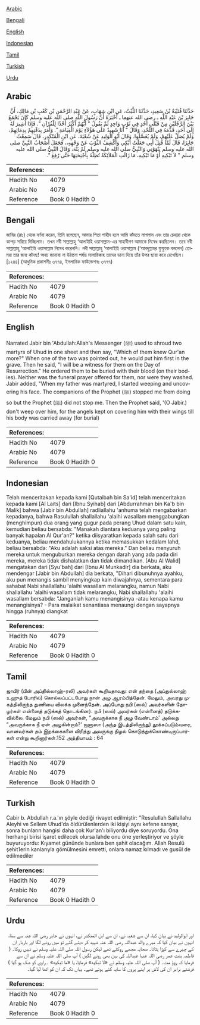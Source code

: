 [Arabic](#arabic)

[Bengali](#bengali)

[English](#english)

[Indonesian](#indonesian)

[Tamil](#tamil)

[Turkish](#turkish)

[Urdu](#urdu)

## Arabic


<div dir="rtl" lang="ar" style={{fontSize:'larger',backgroundColor:'#f8f9fa',padding:20}}>
حَدَّثَنَا قُتَيْبَةُ بْنُ سَعِيدٍ، حَدَّثَنَا اللَّيْثُ، عَنِ ابْنِ شِهَابٍ، عَنْ عَبْدِ الرَّحْمَنِ بْنِ كَعْبِ بْنِ مَالِكٍ، أَنَّ جَابِرَ بْنَ عَبْدِ اللَّهِ ـ رضى الله عنهما ـ أَخْبَرَهُ أَنَّ رَسُولَ اللَّهِ صلى الله عليه وسلم كَانَ يَجْمَعُ بَيْنَ الرَّجُلَيْنِ مِنْ قَتْلَى أُحُدٍ فِي ثَوْبٍ وَاحِدٍ ثُمَّ يَقُولُ ‏"‏ أَيُّهُمْ أَكْثَرُ أَخْذًا لِلْقُرْآنِ ‏"‏‏.‏ فَإِذَا أُشِيرَ لَهُ إِلَى أَحَدٍ، قَدَّمَهُ فِي اللَّحْدِ، وَقَالَ ‏"‏ أَنَا شَهِيدٌ عَلَى هَؤُلاَءِ يَوْمَ الْقِيَامَةِ ‏"‏‏.‏ وَأَمَرَ بِدَفْنِهِمْ بِدِمَائِهِمْ، وَلَمْ يُصَلِّ عَلَيْهِمْ، وَلَمْ يُغَسَّلُوا‏.‏ وَقَالَ أَبُو الْوَلِيدِ عَنْ شُعْبَةَ، عَنِ ابْنِ الْمُنْكَدِرِ، قَالَ سَمِعْتُ جَابِرًا، قَالَ لَمَّا قُتِلَ أَبِي جَعَلْتُ أَبْكِي وَأَكْشِفُ الثَّوْبَ عَنْ وَجْهِهِ،، فَجَعَلَ أَصْحَابُ النَّبِيِّ صلى الله عليه وسلم يَنْهَوْنِي وَالنَّبِيُّ صلى الله عليه وسلم لَمْ يَنْهَ، وَقَالَ النَّبِيُّ صلى الله عليه وسلم ‏"‏ لاَ تَبْكِيهِ أَوْ مَا تَبْكِيهِ، مَا زَالَتِ الْمَلاَئِكَةُ تُظِلُّهُ بِأَجْنِحَتِهَا حَتَّى رُفِعَ ‏"‏‏.‏
</div>
<div style={{backgroundColor:'#f8f9fa',padding:20, marginBottom: 10}}><table> <thead> <tr> <th>References:</th> <th></th> </tr> </thead> <tbody><tr><td>Hadith No</td><td>4079</td></tr><tr><td>Arabic No</td><td>4079</td></tr><tr><td>Reference</td><td>Book 0 Hadith 0</td></tr></tbody></table></div>

## Bengali


<div dir="ltr" lang="bn" style={{fontSize:'larger',backgroundColor:'#f8f9fa',padding:20}}>
জাবির (রাঃ) থেকে বর্ণনা করেন, তিনি বলেছেন, আমার পিতা শাহীদ হলে আমি কাঁদতে লাগলাম এবং তার চেহারা থেকে কাপড় সরিয়ে দিচ্ছিলাম। তখন নবী সাল্লাল্লাহু ‘আলাইহি ওয়াসাল্লাম-এর সাহাবীগণ আমাকে নিষেধ করছিলেন। তবে নবী সাল্লাল্লাহু ‘আলাইহি ওয়াসাল্লাম নিষেধ করেননি। নবী সাল্লাল্লাহু ‘আলাইহি ওয়াসাল্লাম (‘আবদুল্লাহর ফুফুকে বললেন) তোমরা তার জন্য কাঁদছ! অথচ জানাযা না উঠানো পর্যন্ত মালায়িকাহ তাদের ডানা দিয়ে তাঁর উপর ছায়া করে রেখেছিল। [১২৪৪] (আধুনিক প্রকাশনীঃ ৩৭৭৪, ইসলামিক ফাউন্ডেশনঃ ৩৭৭৭)
</div>
<div style={{backgroundColor:'#f8f9fa',padding:20, marginBottom: 10}}><table> <thead> <tr> <th>References:</th> <th></th> </tr> </thead> <tbody><tr><td>Hadith No</td><td>4079</td></tr><tr><td>Arabic No</td><td>4079</td></tr><tr><td>Reference</td><td>Book 0 Hadith 0</td></tr></tbody></table></div>

## English


<div dir="ltr" lang="en" style={{fontSize:'larger',backgroundColor:'#f8f9fa',padding:20}}>
Narrated Jabir bin 'Abdullah:Allah's Messenger (ﷺ) used to shroud two martyrs of Uhud in one sheet and then say, "Which of them knew Qur'an more?" When one of the two was pointed out, he would put him first in the grave. Then he said, "I will be a witness for them on the Day of Resurrection." He ordered them to be buried with their blood (on their bodies). Neither was the funeral prayer offered for them, nor were they washed. Jabir added, "When my father was martyred, I started weeping and uncovering his face. The companions of the Prophet (ﷺ) stopped me from doing so but the Prophet (ﷺ) did not stop me. Then the Prophet said, '(O Jabir.) don't weep over him, for the angels kept on covering him with their wings till his body was carried away (for burial)
</div>
<div style={{backgroundColor:'#f8f9fa',padding:20, marginBottom: 10}}><table> <thead> <tr> <th>References:</th> <th></th> </tr> </thead> <tbody><tr><td>Hadith No</td><td>4079</td></tr><tr><td>Arabic No</td><td>4079</td></tr><tr><td>Reference</td><td>Book 0 Hadith 0</td></tr></tbody></table></div>

## Indonesian


<div dir="ltr" lang="id" style={{fontSize:'larger',backgroundColor:'#f8f9fa',padding:20}}>
Telah menceritakan kepada kami [Qutaibah bin Sa'id] telah menceritakan kepada kami [Al Laits] dari [Ibnu Syihab] dari [Abdurrahman bin Ka'b bin Malik] bahwa [Jabir bin Abdullah] radliallahu 'anhuma telah mengabarkan kepadanya, bahwa Rasulullah shallallahu 'alaihi wasallam menggabungkan (menghimpun) dua orang yang gugur pada perang Uhud dalam satu kain, kemudian beliau bersabda: "Manakah diantara keduanya yang paling banyak hapalan Al Qur'an?" ketika diisyaratkan kepada salah satu dari keduanya, beliau mendahulukannya ketika memasukkan kedalam lahd, beliau bersabda: "Aku adalah saksi atas mereka." Dan beliau menyuruh mereka untuk menguburkan mereka dengan darah yang ada pada diri mereka, mereka tidak dishalatkan dan tidak dimandikan. [Abu Al Walid] mengatakan dari [Syu'bah] dari [Ibnu Al Munkadir] dia berkata, aku mendengar [Jabir bin Abdullah] dia berkata, "Dihari dibunuhnya ayahku, aku pun menangis sambil menyingkap kain diwajahnya, sementara para sahabat Nabi shallallahu 'alaihi wasallam melarangku, namun Nabi shallallahu 'alaihi wasallam tidak melarangku, Nabi shallallahu 'alaihi wasallam bersabda: "Janganlah kamu menangisinya -atau kenapa kamu menangisinya? - Para malaikat senantiasa menaungi dengan sayapnya hingga (ruhnya) diangkat
</div>
<div style={{backgroundColor:'#f8f9fa',padding:20, marginBottom: 10}}><table> <thead> <tr> <th>References:</th> <th></th> </tr> </thead> <tbody><tr><td>Hadith No</td><td>4079</td></tr><tr><td>Arabic No</td><td>4079</td></tr><tr><td>Reference</td><td>Book 0 Hadith 0</td></tr></tbody></table></div>

## Tamil


<div dir="ltr" lang="ta" style={{fontSize:'larger',backgroundColor:'#f8f9fa',padding:20}}>
ஜாபிர் (பின் அப்தில்லாஹ்-ரலி) அவர்கள் கூறியதாவது: என் தந்தை (அப்துல்லாஹ் உஹுத் போரில்) கொல்லப்பட்டபோது நான் அழ ஆரம்பித்தேன். மேலும், அவரது முகத்திலிருந்த துணியை விலக்க முனைந்தேன். அப்போது நபி (ஸல்) அவர்களின் தோழர்கள் என்னைத் தடுக்கத் தொடங்கினர். நபி (ஸல்) அவர்கள் (என்னைத்) தடுக்கவில்லை. மேலும் நபி (ஸல்) அவர்கள், “அவருக்காக நீ அழ வேண்டாம்' அல்லது “அவருக்காக நீ ஏன் அழுகின்றாய்?' ஜனாஸா (அந்த இடத்திலிருந்து) தூக்கப்படும்வரை, வானவர்கள் தம் இறக்கைகளை விரித்து அவருக்கு நிழல் கொடுத்துக்கொண்டிருப்பார்கள் என்று கூறினார்கள்.152 அத்தியாயம் : 64
</div>
<div style={{backgroundColor:'#f8f9fa',padding:20, marginBottom: 10}}><table> <thead> <tr> <th>References:</th> <th></th> </tr> </thead> <tbody><tr><td>Hadith No</td><td>4079</td></tr><tr><td>Arabic No</td><td>4079</td></tr><tr><td>Reference</td><td>Book 0 Hadith 0</td></tr></tbody></table></div>

## Turkish


<div dir="ltr" lang="tr" style={{fontSize:'larger',backgroundColor:'#f8f9fa',padding:20}}>
Cabir b. Abdullah r.a.'ın şöyle dediği rivayet edilmiştir: "ResuluIlah Sallallahu Aleyhi ve Sellem Uhud'da öldürülenlerden iki kişiyi aynı kefene sarıyar, sonra bunların hangisi daha çok Kur'an'ı biliyordu diye soruyordu. Ona herhangi birisi işaret edilecek olursa lahde onu öne yerleştiriyor ve şöyle buyuruyordu: Kıyamet gününde bunlara ben şahit olacağım. Allah Resulü şehit1erin kanlarıyla gömülmesini emretti, onlara namaz kılmadı ve gusül de edilmediler
</div>
<div style={{backgroundColor:'#f8f9fa',padding:20, marginBottom: 10}}><table> <thead> <tr> <th>References:</th> <th></th> </tr> </thead> <tbody><tr><td>Hadith No</td><td>4079</td></tr><tr><td>Arabic No</td><td>4079</td></tr><tr><td>Reference</td><td>Book 0 Hadith 0</td></tr></tbody></table></div>

## Urdu


<div dir="rtl" lang="ur" style={{fontSize:'larger',backgroundColor:'#f8f9fa',padding:20}}>
اور ابوالولید نے بیان کیا، ان سے شعبہ نے، ان سے ابن المنکدر نے، انہوں نے جابر رضی اللہ عنہ سے سنا، انہوں نے بیان کیا کہ میرے والد عبداللہ رضی اللہ عنہ شہید کر دیئے گئے تو میں رونے لگا اور باربار ان کے چہرے سے کپڑا ہٹاتا۔ صحابہ مجھے روکتے تھے لیکن رسول اللہ صلی اللہ علیہ وسلم نے نہیں روکا۔ ( فاطمہ بنت عمر رضی اللہ عنہا عبداللہ کی بہن بھی رونے لگیں ) آپ صلی اللہ علیہ وسلم نے ان سے فرمایا کہ روؤ مت۔ ( آپ صلی اللہ علیہ وسلم نے «لا تبكيه» فرمایا، یا «ما تبكيه» ۔ راوی کو شک ہو گیا ) فرشتے برابر ان کی لاش پر اپنے پروں کا سایہ کئے ہوئے تھے۔ یہاں تک کہ ان کو اٹھا لیا گیا۔
</div>
<div style={{backgroundColor:'#f8f9fa',padding:20, marginBottom: 10}}><table> <thead> <tr> <th>References:</th> <th></th> </tr> </thead> <tbody><tr><td>Hadith No</td><td>4079</td></tr><tr><td>Arabic No</td><td>4079</td></tr><tr><td>Reference</td><td>Book 0 Hadith 0</td></tr></tbody></table></div>